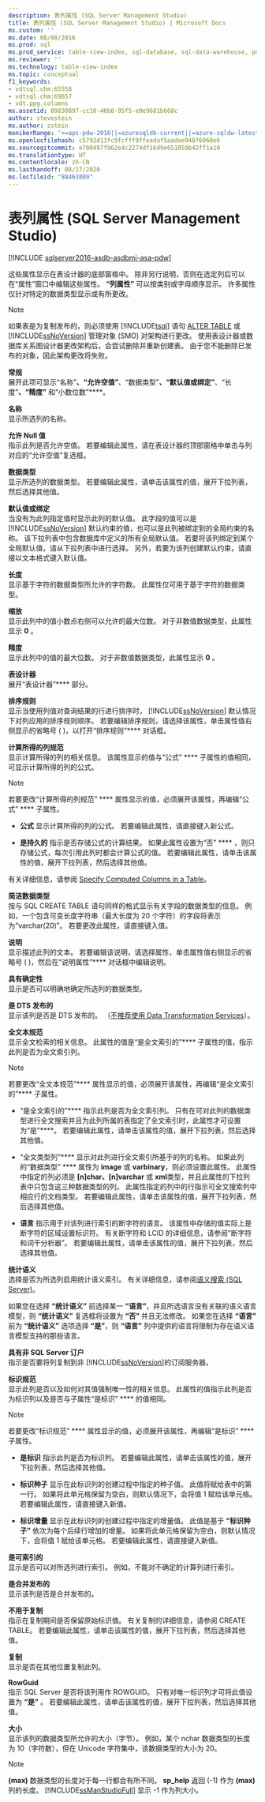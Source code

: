```yaml
---
description: 表列属性 (SQL Server Management Studio)
title: 表列属性 (SQL Server Management Studio) | Microsoft Docs
ms.custom: ''
ms.date: 08/08/2016
ms.prod: sql
ms.prod_service: table-view-index, sql-database, sql-data-warehouse, pdw
ms.reviewer: ''
ms.technology: table-view-index
ms.topic: conceptual
f1_keywords:
- vdtsql.chm:65558
- vdtsql.chm:69657
- vdt.ppg.columns
ms.assetid: 09830897-cc10-46b8-95f5-e0e9681b668c
author: stevestein
ms.author: sstein
monikerRange: '>=aps-pdw-2016||=azuresqldb-current||=azure-sqldw-latest||>=sql-server-2016||=sqlallproducts-allversions||>=sql-server-linux-2017||=azuresqldb-mi-current'
ms.openlocfilehash: c5792d13fc9fcfff9ffeadaf5aadee948f6060e6
ms.sourcegitcommit: e700497f962e4c2274df16d9e651059b42ff1a10
ms.translationtype: HT
ms.contentlocale: zh-CN
ms.lasthandoff: 08/17/2020
ms.locfileid: "88463809"
---
```

# <a name="table-column-properties-sql-server-management-studio"></a>表列属性 (SQL Server Management Studio)
[!INCLUDE [sqlserver2016-asdb-asdbmi-asa-pdw](../../includes/applies-to-version/sqlserver2016-asdb-asdbmi-asa-pdw.md)]

  这些属性显示在表设计器的底部窗格中。 除非另行说明，否则在选定列后可以在“属性”窗口中编辑这些属性。 **“列属性”** 可以按类别或字母顺序显示。 许多属性仅针对特定的数据类型显示或有所更改。  
  
> [!NOTE]  
>  如果表是为复制发布的，则必须使用 [!INCLUDE[tsql](../../includes/tsql-md.md)] 语句 [ALTER TABLE](../../t-sql/statements/alter-table-transact-sql.md) 或 [!INCLUDE[ssNoVersion](../../includes/ssnoversion-md.md)] 管理对象 (SMO) 对架构进行更改。 使用表设计器或数据库关系图设计器更改架构后，会尝试删除并重新创建表。 由于您不能删除已发布的对象，因此架构更改将失败。  
  
 **常规**  
 展开此项可显示“名称”****、“允许空值”****、“数据类型”****、“默认值或绑定”****、“长度”****、“精度”**** 和“小数位数”****。  
  
 **名称**  
 显示所选列的名称。  
  
 **允许 Null 值**  
 指示此列是否允许空值。 若要编辑此属性，请在表设计器的顶部窗格中单击与列对应的“允许空值”复选框。  
  
 **数据类型**  
 显示所选列的数据类型。 若要编辑此属性，请单击该属性的值，展开下拉列表，然后选择其他值。  
  
 **默认值或绑定**  
 当没有为此列指定值时显示此列的默认值。 此字段的值可以是 [!INCLUDE[ssNoVersion](../../includes/ssnoversion-md.md)] 默认约束的值，也可以是此列被绑定到的全局约束的名称。 该下拉列表中包含数据库中定义的所有全局默认值。 若要将该列绑定到某个全局默认值，请从下拉列表中进行选择。 另外，若要为该列创建默认约束，请直接以文本格式键入默认值。  
  
 **长度**  
 显示基于字符的数据类型所允许的字符数。 此属性仅可用于基于字符的数据类型。  
  
 **缩放**  
 显示此列中的值小数点右侧可以允许的最大位数。 对于非数值数据类型，此属性显示 **0** 。  
  
 **精度**  
 显示此列中的值的最大位数。 对于非数值数据类型，此属性显示 **0** 。  
  
 **表设计器**  
 展开“表设计器”**** 部分。  
  
 **排序规则**  
 显示当使用列值对查询结果的行进行排序时， [!INCLUDE[ssNoVersion](../../includes/ssnoversion-md.md)] 默认情况下对列应用的排序规则顺序。 若要编辑排序规则，请选择该属性，单击属性值右侧显示的省略号 (   )，以打开“排序规则”**** 对话框。  
  
 **计算所得的列规范**  
 显示计算所得的列的相关信息。 该属性显示的值与“公式” **** 子属性的值相同，可显示计算所得的列的公式。  
  
> [!NOTE]  
>   若要更改“计算所得的列规范” **** 属性显示的值，必须展开该属性，再编辑“公式” **** 子属性。  
  
-   **公式** 显示计算所得的列的公式。 若要编辑此属性，请直接键入新公式。  
  
-   **是持久的** 指示是否存储公式的计算结果。 如果此属性设置为“否” **** ，则只存储公式，每次引用此列时都会计算公式的值。 若要编辑此属性，请单击该属性的值，展开下拉列表，然后选择其他值。  
  
 有关详细信息，请参阅 [Specify Computed Columns in a Table](../../relational-databases/tables/specify-computed-columns-in-a-table.md)。  
  
 **简洁数据类型**  
 按与 SQL CREATE TABLE 语句同样的格式显示有关字段的数据类型的信息。 例如，一个包含可变长度字符串（最大长度为 20 个字符）的字段将表示为“varchar(20)”。 若要更改此属性，请直接键入值。  
  
 **说明**  
 显示描述此列的文本。 若要编辑该说明，请选择属性，单击属性值右侧显示的省略号 (   )，然后在“说明属性”**** 对话框中编辑说明。  
  
 **具有确定性**  
 显示是否可以明确地确定所选列的数据类型。  
  
 **是 DTS 发布的**  
 显示该列是否是 DTS 发布的。 （[不推荐使用 Data Transformation Services](https://msdn.microsoft.com/library/cc707786(v=sql.130).aspx#Anchor_0)）。 
  
 **全文本规范**  
 显示全文检索的相关信息。 此属性的值是“是全文索引的”**** 子属性的值，指示此列是否为全文索引列。  
  
> [!NOTE]  
>  若要更改“全文本规范”**** 属性显示的值，必须展开该属性，再编辑“是全文索引的”**** 子属性。  
  
-   “是全文索引的”**** 指示此列是否为全文索引列。 只有在可对此列的数据类型进行全文搜索并且为此列所属的表指定了全文索引时，此属性才可设置为“是”****。 若要编辑此属性，请单击该属性的值，展开下拉列表，然后选择其他值。  
  
-   “全文类型列”**** 显示对此列进行全文索引所基于的列的名称。 如果此列的“数据类型” **** 属性为 **image** 或 **varbinary**，则必须设置此属性。 此属性中指定的列必须是 **[n]char、[n]varchar** 或 **xml**类型，并且此属性的下拉列表中只包含这三种数据类型的列。 此属性指定的列中的行指示可全文搜索列中相应行的文档类型。 若要编辑此属性，请单击该属性的值，展开下拉列表，然后选择其他值。  
  
-   **语言** 指示用于对该列进行索引的断字符的语言。 该属性中存储的值实际上是断字符的区域设置标识符。 有关断字符和 LCID 的详细信息，请参阅“断字符和词干分析器”。 若要编辑此属性，请单击该属性的值，展开下拉列表，然后选择其他值。  
  
 **统计语义**  
 选择是否为所选列启用统计语义索引。 有关详细信息，请参阅[语义搜索 (SQL Server)](../../relational-databases/search/semantic-search-sql-server.md)。  
  
 如果您在选择 **“统计语义”** 前选择某一 **“语言”**，并且所选语言没有关联的语义语言模型，则 **“统计语义”** 复选框将设置为 **“否”** 并且无法修改。 如果您在选择 **“语言”** 前为 **“统计语义”** 选项选择 **“是”**，则 **“语言”** 列中提供的语言将限制为存在语义语言模型支持的那些语言。  
  
 **具有非 SQL Server 订户**  
 指示是否要将列复制到非 [!INCLUDE[ssNoVersion](../../includes/ssnoversion-md.md)]的订阅服务器。  
  
 **标识规范**  
 显示此列是否以及如何对其值强制唯一性的相关信息。 此属性的值指示此列是否为标识列以及是否与子属性“是标识” **** 的值相同。  
  
> [!NOTE]  
>   若要更改“标识规范” **** 属性显示的值，必须展开该属性，再编辑“是标识” **** 子属性。  
  
-   **是标识** 指示此列是否为标识列。 若要编辑此属性，请单击该属性的值，展开下拉列表，然后选择其他值。  
  
-   **标识种子** 显示在此标识列的创建过程中指定的种子值。 此值将赋给表中的第一行。 如果将此单元格保留为空白，则默认情况下，会将值 1 赋给该单元格。 若要编辑此属性，请直接键入新值。  
  
-   **标识增量** 显示在此标识列的创建过程中指定的增量值。 此值是基于 **“标识种子”** 依次为每个后续行增加的增量。 如果将此单元格保留为空白，则默认情况下，会将值 1 赋给该单元格。 若要编辑此属性，请直接键入新值。  
  
 **是可索引的**  
 显示是否可以对所选列进行索引。 例如，不能对不确定的计算列进行索引。  
  
 **是合并发布的**  
 显示该列是否是合并发布的。  
  
 **不用于复制**  
 指示在复制期间是否保留原始标识值。 有关复制的详细信息，请参阅 CREATE TABLE。 若要编辑此属性，请单击该属性的值，展开下拉列表，然后选择其他值。  
  
 **复制**  
 显示是否在其他位置复制此列。  
  
 **RowGuid**  
 指示 SQL Server 是否将该列用作 ROWGUID。 只有对唯一标识列才可将此值设置为 **“是”** 。 若要编辑此属性，请单击该属性的值，展开下拉列表，然后选择其他值。  
  
 **大小**  
 显示该列的数据类型所允许的大小（字节）。 例如，某个 nchar 数据类型的长度为 10（字符数），但在 Unicode 字符集中，该数据类型的大小为 20。  
  
> [!NOTE]  
>  **(max)** 数据类型的长度对于每一行都会有所不同。 **sp_help** 返回 (-1) 作为 **(max)** 列的长度。 [!INCLUDE[ssManStudioFull](../../includes/ssmanstudiofull-md.md)] 显示 -1 作为列大小。  
  
  
